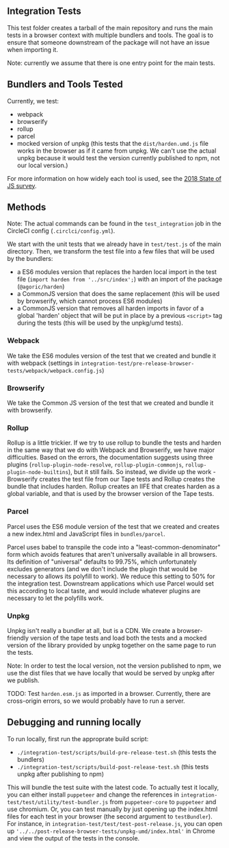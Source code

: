## Integration Tests

This test folder creates a tarball of the main repository and runs the main tests in a browser context with multiple bundlers and tools. The goal is to ensure that someone downstream of the package will not have an issue when importing it. 

Note: currently we assume that there is one entry point for the main tests. 

## Bundlers and Tools Tested

Currently, we test:
* webpack
* browserify
* rollup
* parcel 
* mocked version of unpkg (this tests that the `dist/harden.umd.js` file works in the browser as if it came from unpkg. We can't use the actual unpkg because it would test the version currently published to npm, not our local version.)

For more information on how widely each tool is used, see the [2018 State of JS survey](https://2018.stateofjs.com/other-tools/#build_tools). 

## Methods

Note: The actual commands can be found in the `test_integration` job in the CircleCI config (`.circlci/config.yml`).

We start with the unit tests that we already have in `test/test.js` of the main directory. Then, we transform the test file into a few files that will be used by the bundlers:
* a ES6 modules version that replaces the harden local import in the test file (`import harden from '../src/index';`) with an import of the package (`@agoric/harden`)
* a CommonJS version that does the same replacement (this will be used by browserify, which cannot process ES6 modules)
* a CommonJS version that removes all harden imports in favor of a global 'harden' object that will be put in place by a previous `<script>` tag during the tests (this will be used by the unpkg/umd tests).

### Webpack

We take the ES6 modules version of the test that we created and bundle it with webpack (settings in `integration-test/pre-release-browser-tests/webpack/webpack.config.js`)

### Browserify

We take the Common JS version of the test that we created and bundle it with browserify. 

### Rollup

Rollup is a little trickier. If we try to use rollup to bundle the tests and harden in the same way that we do with Webpack and Browserify, we have major difficulties. Based on the errors, the documentation suggests using three plugins (`rollup-plugin-node-resolve`, `rollup-plugin-commonjs`, `rollup-plugin-node-builtins`), but it still fails. So instead, we divide up the work - Browserify creates the test file from our Tape tests and Rollup creates the bundle that includes harden. Rollup creates an IIFE that creates harden as a global variable, and that is used by the browser version of the Tape tests.

### Parcel 

Parcel uses the ES6 module version of the test that we created and creates a new index.html and JavaScript files in `bundles/parcel`.

Parcel uses babel to transpile the code into a "least-common-denominator" form which avoids features that aren't universally available in all browsers. Its definition of "universal" defaults to 99.75%, which unfortunately excludes generators (and we don't include the plugin that would be necessary to allows its polyfill to work). We reduce this setting to 50% for the integration test. Downstream applications which use Parcel would set this according to local taste, and would include whatever plugins are necessary to let the polyfills work.

### Unpkg

Unpkg isn't really a bundler at all, but is a CDN. We create a browser-friendly version of the tape tests and load both the tests and a mocked version of the library provided by unpkg together on the same page to run the tests. 

Note: In order to test the local version, not the version published to npm, we use the dist files that we have locally that would be served by unpkg after we publish.

TODO: Test `harden.esm.js` as imported in a browser. Currently, there are cross-origin errors, so we would probably have to run a server. 


## Debugging and running locally

To run locally, first run the approprate build script:
* `./integration-test/scripts/build-pre-release-test.sh` (this tests the bundlers)
* `./integration-test/scripts/build-post-release-test.sh` (this tests unpkg after publishing to npm)

This will bundle the test suite with the latest code. To actually test it locally, you can either install `puppeteer` and change the references in `integration-test/test/utility/test-bundler.js` from `puppeteer-core` to `puppeteer` and use chromium. Or, you can test manually by just opening up the index.html files for each test in your browser (the second argument to `testBundler`). For instance, in `integration-test/test/test-post-release.js`, you can open up `'../../post-release-browser-tests/unpkg-umd/index.html'` in Chrome and view the output of the tests in the console.
